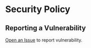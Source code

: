 # Security Policy

## Reporting a Vulnerability

[Open an Issue](https://github.com/anselmes/tooling/issues/new?assignees=&labels=&template=security.md&title=) to report vulnerability.
